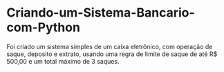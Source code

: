 # Criando-um-Sistema-Bancario-com-Python
Foi criado um sistema simples de um caixa eletrônico, com operação de saque, deposito e extrato, usando uma regra de limite de saque de até R$ 500,00 e um total máximo de 3 saques. 

